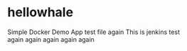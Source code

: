 # hellowhale
Simple Docker Demo App
test file again 
This is jenkins test  
again 
again 
again
again
again
